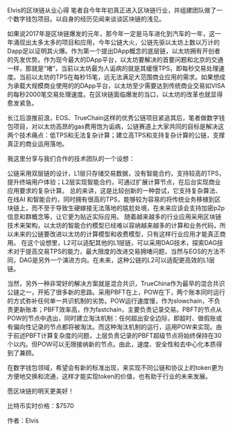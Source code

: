 Elvis的区块链从业心得
笔者自今年年初真正进入区块链行业，并组建团队做了一个数字钱包项目。以自身的经历见闻来谈谈区块链的浅见。

如果说2017年是区块链爆发的元年，那今年一定是马车进化到汽车的一年，这一年涌现出太多太多的项目和应用，今年公链大火，公链先驱以太坊上数以万计的Dapp足以证明其火爆。作为第一个提出DApp概念的底层链，以太坊拥有开创者的先发优势。作为现今最大的DApp平台，以太坊要解决的首要问题和北京的交通一样，那就是“堵“，当前以太坊最为人诟病的就是其缓慢TPS，即每秒交易处理速度。当前以太坊的TPS在每秒15笔，远无法满足大范围商业应用的需求。如果想成为承载大规模商业使用的的DApp平台，以太坊至少需要达到传统商业交易如VISA的每秒2000笔交易处理速度。在区块链面临爆发的当口，以太坊的改革也就显得愈发紧急。

长江后浪推前浪，EOS、TrueChain这样的优秀公链项目紧追其后，笔者做数字钱包项目，对以太坊高昂的gas费用饱为诟病，公链赛道上大家共同的目标是解决这两个技术痛点：低TPS和无法复杂计算；建立高TPS和支持复杂计算的公链，支撑真正的商业运用落地。

我这里分享与我们合作的技术团队的一个设想：

公链采用双层链的设计，L1层只存储交易数据，没有智能合约，支持较高的TPS，提升终端用户体验；L2层实现智能合约，可通过扩展计算节点，在后台实现商业应用要求的复杂计算。
总的来讲，这是比较创新的一种尝试，它支持复杂算法、在线AI 和智能合约，同时拥有很高的TPS，能够较为容易的将传统业务移植到区块链上，而不至于导致生硬嫁接无法落地的尴尬处境，在未来应该会支持加密p2p信息和群概念等，让它更为贴近实际应用。
随着越来越多的行业应用采用区块链技术来架构，以太坊的智能合约模型已经难以容纳越来越多的计算和业务代码，所以未来的公链要改进以太坊的计算模型和收费模型，只有这样行业应用才能真正商用。
在这个设想里，L2可以适配其他的L1层链，可以采用DAG技术，探索DAG技术对于提高交易TPS的能力，最大限度的改进交易拥堵问题，当然与EOS的方法不同，DAG是另外一个演进方向。在未来，这种公链的L2可以适配更高效的L1层链。

当然，另外一种非常好的解决方案就是混合共识，TrueChina作为最早的混合共识公链之一，开拓了很多新的思路。采用PBFT在上，POW在下，两个账本同时运行的方式弥补任何单一共识机制的劣势。POW运行速度慢，作为slowchain，不负责更新账本；PBFT效率高，作为fastchain，主要负责记录交易。PBFT的节点从POW的节点中选出，同时建立淘汰机制：任何超出安全边际，即超时、做假账或有偏向性记录的节点都将被淘汰。而这种淘汰机制的运行，运用POW来实现。由于前述PBFT计算复杂度的问题，上层负责记录的PBFT超级节点将始终保持在30个以内。但POW可以无限接纳新的节点。由此，速度、安全性和去中心化本质得到了兼顾。

在数字钱包领域，希望会有新的标准出现，来实现不同公链和协议上的token更为方便地交换和流通，这样才能实现token的价值，也有助于行业的未来发展。

愿区块链的明天更美好！

比特币实时价格：$7570

作者：Elvis
